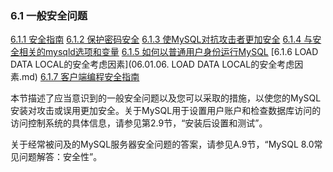 ### 6.1 一般安全问题

[6.1.1 安全指南](06.01.01.安全指南.md)
[6.1.2 保护密码安全](06.01.02.保护密码安全.md)
[6.1.3 使MySQL对抗攻击者更加安全](06.01.03.使MySQL对抗攻击者更加安全.md)
[6.1.4 与安全相关的mysqld选项和变量](06.01.04.与安全相关的mysqld选项和变量.md)
[6.1.5 如何以普通用户身份运行MySQL](06.01.05.如何以普通用户身份运行MySQL.md)
[6.1.6 LOAD DATA LOCAL的安全考虑因素](06.01.06. LOAD DATA LOCAL的安全考虑因素.md)
[6.1.7 客户端编程安全指南](06.01.07.客户端编程安全指南.md)

本节描述了应当意识到的一般安全问题以及您可以采取的措施，以使您的MySQL安装对攻击或误用更加安全。关于MySQL用于设置用户账户和检查数据库访问的访问控制系统的具体信息，请参见第2.9节，“安装后设置和测试”。

关于经常被问及的MySQL服务器安全问题的答案，请参见A.9节，“MySQL 8.0常见问题解答：安全性”。